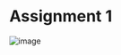 # Assignment 1
![image](https://github.com/katreenadinh/Assignment-1/assets/113368368/0675e15d-ca05-4257-b649-bb950f0dfba4)
